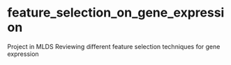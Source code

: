 # feature_selection_on_gene_expression
 Project in MLDS Reviewing different feature selection techniques for gene expression
